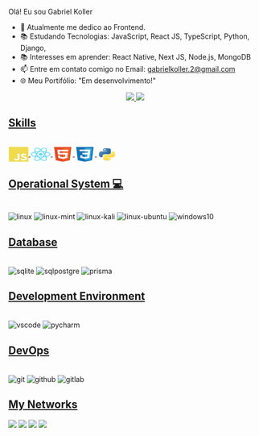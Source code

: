 Olá! Eu sou Gabriel Koller



- 🔭 Atualmente me dedico ao Frontend.
- 📚 Estudando Tecnologias: JavaScript, React JS, TypeScript, Python, Django, 
- 📚 Interesses em aprender: React Native, Next JS, Node.js, MongoDB 
- 📫 Entre em contato comigo no Email: gabrielkoller.2@gmail.com
- 🌐 Meu Portifólio: "Em desenvolvimento!"


<div align="center">
  <a href="https://github.com/GABRIEL-KOLLER">
  <img height="180em" src="https://github-readme-stats.vercel.app/api?username=GABRIEL-KOLLER&show_icons=true&theme=dark&include_all_commits=true&count_private=true"/>
  <img height="180em" src="https://github-readme-stats.vercel.app/api/top-langs/?username=GABRIEL-KOLLER&layout=compact&langs_count=7&theme=dark"/>
</div>

  
  ## Skills
  
  
  <div style="display: inline_block"><br>
  <img align="center" alt="Gabriel-Js" height="30" width="40" src="https://raw.githubusercontent.com/devicons/devicon/master/icons/javascript/javascript-plain.svg">
  <img align="center" alt="Gabriel-React" height="30" width="40" src="https://raw.githubusercontent.com/devicons/devicon/master/icons/react/react-original.svg">
  <img align="center" alt="Gabriel-HTML" height="30" width="40" src="https://raw.githubusercontent.com/devicons/devicon/master/icons/html5/html5-original.svg">
  <img align="center" alt="Gabriel-CSS" height="30" width="40" src="https://raw.githubusercontent.com/devicons/devicon/master/icons/css3/css3-original.svg">
  <img align="center" alt="Gabriel-Python" height="30" width="40" src="https://raw.githubusercontent.com/devicons/devicon/master/icons/python/python-original.svg">
</div>
    
 ##
  
  
   ## Operational System 💻 
  
  <div style="display:inline-block"><br/>
    <img align="center" alt="linux" src="https://img.shields.io/badge/Linux-FCC624?style=for-the-badge&logo=linux&logoColor=black"/>
    <img align="center" alt="linux-mint" src="https://img.shields.io/badge/Linux_Mint-87CF3E?style=for-the-badge&logo=linux-mint&logoColor=white"/>
    <img align="center" alt="linux-kali" src="https://img.shields.io/badge/Kali_Linux-557C94?style=for-the-badge&logo=kali-linux&logoColor=white"/>
    <img align="center" alt="linux-ubuntu" src="https://img.shields.io/badge/Ubuntu-E95420?style=for-the-badge&logo=ubuntu&logoColor=white"/>
    <img align="center" alt="windows10" src="https://img.shields.io/badge/Windows-0078D6?style=for-the-badge&logo=windows&logoColor=white"/> 
   </div>
  


 ##
  
 
  ## Database
  
 <div style="display:inline-block"><br/>
    <img align="center" alt="sqlite" src="https://img.shields.io/badge/SQLite-07405E?style=for-the-badge&logo=sqlite&logoColor=white"/>
    <img align="center" alt="sqlpostgre" src="https://img.shields.io/badge/PostgreSQL-316192?style=for-the-badge&logo=postgresql&logoColor=white"/>
    <img align="center" alt="prisma" src="https://img.shields.io/badge/Prisma-3982CE?style=for-the-badge&logo=Prisma&logoColor=white"/>
  </div>
  
  ##
  
  
  ## Development Environment
  
   <div style="display:inline-block"><br/>
    <img align="center" alt="vscode" src="https://img.shields.io/badge/Visual_Studio_Code-0078D4?style=for-the-badge&logo=visual%20studio%20code&logoColor=white"/>
    <img align="center" alt="pycharm" src="https://img.shields.io/badge/PyCharm-000000.svg?&style=for-the-badge&logo=PyCharm&logoColor=white"/>
  
  </div>
  
  ##
  
  ## DevOps
  
   <div style="display:inline-block"><br/>
    <img align="center" alt="git" src="https://img.shields.io/badge/GIT-E44C30?style=for-the-badge&logo=git&logoColor=white"/>
     <img align="center" alt="github" src="https://img.shields.io/badge/GitHub-100000?style=for-the-badge&logo=github&logoColor=white"/>
     <img align="center" alt="gitlab" src="https://img.shields.io/badge/GitLab-330F63?style=for-the-badge&logo=gitlab&logoColor=white"/>
    </div>
  
  
  
  
  
  ##
  
  
 ## My Networks
  
  <div>  
  <a href="https://www.instagram.com/kolleergb/" target="_blank"><img src="https://img.shields.io/badge/-Instagram-%23E4405F?style=for-the-badge&logo=instagram&logoColor=white" target="_blank"></a>
 	<a href="https://twitter.com/GabrielKoller_" target="_blank"><img src="https://img.shields.io/badge/Twitch-9146FF?style=for-the-badge&logo=twitch&logoColor=white" target="_blank"></a>
  <a href = "mailto:gabrielkoller.2@gmail.com"><img src="https://img.shields.io/badge/-Gmail-%23333?style=for-the-badge&logo=gmail&logoColor=white" target="_blank"></a>
  <a href="https://www.linkedin.com/in/gabriel-koller-40b52621b/" target="_blank"><img src="https://img.shields.io/badge/-LinkedIn-%230077B5?style=for-the-badge&logo=linkedin&logoColor=white" target="_blank"></a> 
  </div>
  
 ##
  
  
 
  
